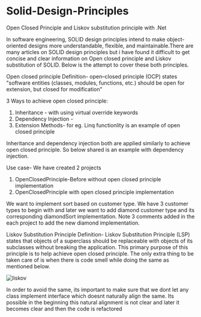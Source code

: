 # Solid-Design-Principles
Open Closed Principle and Liskov substitution principle with .Net

In software engineering, SOLID design principles intend to make object-oriented designs more understandable, flexible, and maintainable.There are many articles on SOLID design principles but i have found it difficult to get concise and clear information on Open closed principle and Liskov substitution  of SOLID.
Below is the attempt to cover these both principles.

Open closed principle
Definition- open–closed principle (OCP) states "software entities (classes, modules, functions, etc.) should be open for extension, but closed for modification"

3 Ways to achieve open closed principle:
1. Inheritance - with using virtual override keywords
2. Dependency Injection - 
3. Extension Methods- for eg. Linq functionlity is an example of open closed principle

Inheritance and dependency injection both are applied similarly to achieve open closed principle. So below shared is an example with dependency injection.

Use case- 
We have created 2 projects 
1. OpenClosedPrinciple-Before without open closed principle implementation
2. OpenClosedPrinciple with open closed principle implementation

We want to implement sort based on customer type. We have 3 customer types to begin with and later we want to add diamond customer type and its corresponding diamondSort implementation.
Note 3 comments added in the each project to add the new diamond implementation.


Liskov Substitution Principle
Definition- Liskov Substitution Principle (LSP) states that objects of a superclass should be replaceable with objects of its subclasses without breaking the application. 
This primary purpose of this principle is to help achieve open closed principle. The only extra thing to be taken care of is when there is code smell while doing the same as mentioned below.

![liskov](https://user-images.githubusercontent.com/116249623/213861664-3e918916-241f-49ec-96d6-42b63a1257d3.JPG)

In order to avoid the same, its important to make sure that we dont let any class implement interface which doesnt naturally align the same.
Its possible in the beginning this natural alignment is not clear and later it becomes clear and then the code is refactored




